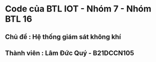 # Code của BTL IOT - Nhóm 7 - Nhóm BTL 16
## Chủ đề : Hệ thống giám sát không khí
## Thành viên : Lâm Đức Quý - B21DCCN105
